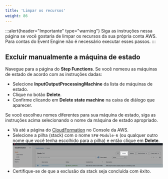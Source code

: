 ```yaml
---
title: 'Limpar os recursos'
weight: 86
---
```

:::alert{header="Importante" type="warning"}
Siga as instruções nessa página se você gostaria de limpar os recursos da sua própria conta AWS. Para contas do Event Engine não é necessário executar esses passos. 
:::

## Excluir manualmente a máquina de estado

Navegue para a página do **Step Functions**. Se você nomeou as máquinas de estado de acordo com as instruções dadas:

- Selecione **InputOutputProcessingMachine** da lista de máquinas de estado.
- Clique no botão **Delete**.
- Confirme clicando em **Delete state machine** na caixa de diálogo que aparecer.

Se você escolheu nomes diferentes para sua máquina de estado, siga as instruções acima selecionando o nome da máquina de estado apropriado.

- Vá até a página do [CloudFormation](https://console.aws.amazon.com/cloudformation/home) no Console da AWS.
- Selecione a pilha (stack) com o nome `SFW-Module-6` (ou qualquer outro nome que você tenha escolhido para a pilha) e então clique em **Delete**.
  ![CloudFormation exclusão](/static/img/setup/setup-cloudformation-delete.png)
- Certifique-se de que a exclusão da stack seja concluída com êxito. 
